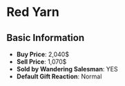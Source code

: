 # Red Yarn

## Basic Information

- **Buy Price**: 2,040$
- **Sell Price**: 1,070$
- **Sold by Wandering Salesman**: YES
- **Default Gift Reaction**: Normal